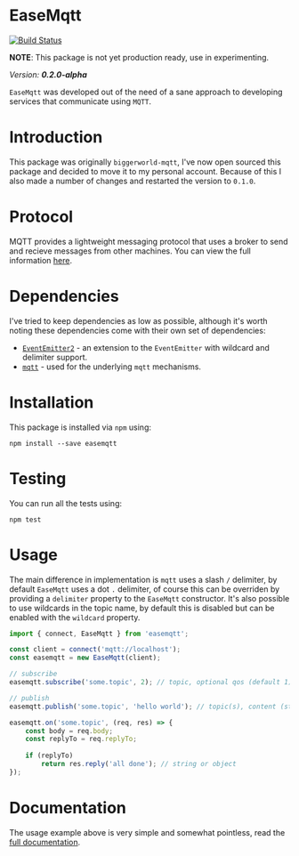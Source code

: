 # EaseMqtt

[![Build Status](https://travis-ci.org/Isolated-/EaseMqtt.svg?branch=master)](https://travis-ci.org/Isolated-/EaseMqtt)

**NOTE**: This package is not yet production ready, use in experimenting.

*Version: **0.2.0-alpha***

`EaseMqtt` was developed out of the need of a sane approach to developing services that communicate using `MQTT`.

# Introduction

This package was originally `biggerworld-mqtt`, I've now open sourced this package and decided to move it to my personal account. Because of this I also made a number of changes and restarted the version to `0.1.0`.

# Protocol

MQTT provides a lightweight messaging protocol that uses a broker to send and recieve messages from other machines. You can view the full information [here](http://mqtt.org/).

# Dependencies

I've tried to keep dependencies as low as possible, although it's worth noting these dependencies come with their own set of dependencies:

- [`EventEmitter2`](https://npmjs.org/package/eventemitter2) - an extension to the `EventEmitter` with wildcard and delimiter support.
- [`mqtt`](https://npmjs.org/package/mqtt) - used for the underlying `mqtt` mechanisms.

# Installation

This package is installed via `npm` using:

```
npm install --save easemqtt
```

# Testing

You can run all the tests using:

```
npm test
```

# Usage

The main difference in implementation is `mqtt` uses a slash `/` delimiter, by default `EaseMqtt` uses a dot `.` delimiter, of course this can be overriden by providing a `delimiter` property to the `EaseMqtt` constructor. It's also possible to use wildcards in the topic name, by default this is disabled but can be enabled with the `wildcard` property.

```javascript
import { connect, EaseMqtt } from 'easemqtt';

const client = connect('mqtt://localhost');
const easemqtt = new EaseMqtt(client);

// subscribe
easemqtt.subscribe('some.topic', 2); // topic, optional qos (default 1)

// publish
easemqtt.publish('some.topic', 'hello world'); // topic(s), content (string/object)

easemqtt.on('some.topic', (req, res) => {
    const body = req.body;
    const replyTo = req.replyTo;
    
    if (replyTo)
        return res.reply('all done'); // string or object
});
```

# Documentation

The usage example above is very simple and somewhat pointless, read the [full documentation](https://easemqtt.readthedocs.io/en/latest/).